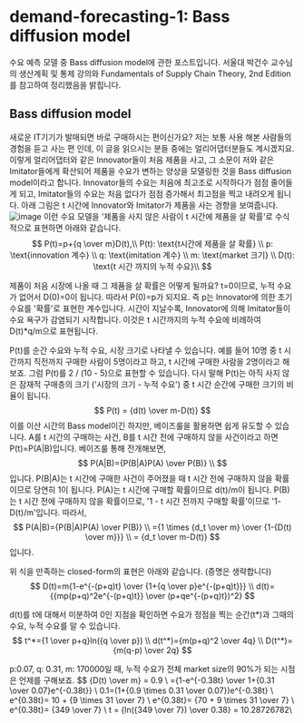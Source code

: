# demand-forecasting-1: Bass diffusion model
수요 예측 모델 중 Bass diffusion model에 관한 포스트입니다. 서울대 박건수 교수님의 생산계획 및 통제 강의와 Fundamentals of Supply Chain Theory, 2nd Edition를 참고하여 정리했음을 밝힙니다. 

## Bass diffusion model
새로운 IT기기가 발매되면 바로 구매하시는 편이신가요? 저는 보통 사용 해본 사람들의 경험을 듣고 사는 편 인데, 이 글을 읽으시는 분들 중에는 얼리어댑터분들도 계시겠지요. 이렇게 얼리어댑터와 같은 Innovator들이 처음 제품을 사고, 그 소문이 저와 같은 Imitator들에게 확산되어 제품을 수요가 변하는 양상을 모델링한 것을 Bass diffusion model이라고 합니다.
Innovator들의 수요는 처음에 최고조로 시작하다가 점점 줄어들게 되고, Imitator들의 수요는 처음 없다가 점점 증가해서 최고점을 찍고 내려오게 됩니다. 아래 그림은 t 시간에 Innovator와 Imitator가 제품을 사는 경향을 보여줍니다.
![image](https://user-images.githubusercontent.com/11609881/111876772-a1cbc680-89e3-11eb-982f-f4776ab0c895.png)
이런 수요 모델을 '제품을 사지 않은 사람이 t 시간에 제품을 살 확률'로 수식적으로 표현하면 아래와 같습니다.
$$
P(t)=p+{q \over m}D(t),\\
P(t): \text{t시간에 제품을 살 확률} \\
p: \text{innovation 계수} \\
q: \text{imitation 계수} \\
m: \text{market 크기} \\
D(t): \text{t 시간 까지의 누적 수요}\\
$$

제품이 처음 시장에 나올 때 그 제품을 살 확률은 어떻게 될까요? t=0이므로, 누적 수요가 없어서 D(0)=0이 됩니다. 따라서 P(0)=p가 되지요. 즉 p는 Innovator에 의한 초기 수요를 '확률'로 표현한 계수입니다. 시간이 지날수록, Innovator에 의해 Imitator들이 수요 욕구가 감염되기 시작합니다. 이것은 t 시간까지의 누적 수요에 비례하여 D(t)*q/m으로 표현됩니다.

P(t)를 순간 수요와 누적 수요, 시장 크기로 나타낼 수 있습니다. 예를 들어 10명 중 t 시간까지 직전까지 구매한 사람이 5명이라고 하고, t 시간에 구매한 사람을 2명이라고 해보죠. 그럼 P(t)를 2 / (10 - 5)으로 표현할 수 있습니다.
다시 말해  P(t)는 아직 사지 않은 잠재적 구매층의 크기 ('시장의 크기 - 누적 수요') 중  t 시간 순간에 구매한 크기의 비율이 됩니다.
$$
P(t) = {d(t) \over m-D(t)}
$$
이를 이산 시간의 Bass model이긴 하지만, 베이즈룰을 활용하면 쉽게 유도할 수 있습니다. A를 t 시간의 구매하는 사건, B를 t 시간 전에 구매하지 않을 사건이라고 하면 P(t)=P(A|B)입니다. 베이즈룰 통해 전개해보면,
$$
P(A|B)={P(B|A)P(A) \over P(B)} \\
$$
입니다.
P(B|A)는 t 시간에 구매한 사건이 주어졌을 때 t 시간 전에 구매하지 않을 확률이므로 당연히 1이 됩니다. P(A)는 t 시간에 구매할 확률이므로 d(t)/m이 됩니다. P(B)는 t 시간 전에 구매하지 않을 확률이므로, '1 - t 시간 전까지 구매할 확률'이므로 '1-D(t)/m'입니다. 따라서,
$$
P(A|B)={P(B|A)P(A) \over P(B)} \\
={1 \times {d_t \over m} \over {1-{D(t) \over m}}} \\
= {d_t \over m-D(t)}
$$
입니다.

위 식을 만족하는 closed-form의 표현은 아래와 같습니다. (증명은 생략합니다)
$$
D(t)=m{1-e^{-(p+q)t} \over {1+{q \over p}e^{-(p+q)t}}} \\
d(t)={{mp(p+q)^2e^{-(p+q)t}} \over (p+qe^{-(p+q)t})^2}
$$

d(t)를 t에 대해서 미분하여 0인 지점을 확인하면 수요가 정점을 찍는 순간(t*)과 그때의 수요, 누적 수요를 알 수 있습니다.
$$
t^*={1 \over p+q}ln({q \over p}) \\
d(t^*)={m(p+q)^2 \over 4q} \\
D(t^*)={m(q-p) \over 2q}
$$

  

p:0.07, q: 0.31, m: 170000일 때, 누적 수요가 전체 market size의 90%가 되는 시점은 언제를 구해보죠.
$$
{D(t) \over m} = 0.9 \\
={1-e^{-0.38t} \over 1+{0.31 \over 0.07}e^{-0.38t}} \\
0.1=(1+{0.9 \times 0.31 \over 0.07})e^{-0.38t} \\
e^{0.38t}= 10 + {9 \times 31 \over 7} \\
e^{0.38t}= {70 + 9 \times 31 \over 7} \\
e^{0.38t}= {349 \over 7} \\
t = {ln({349 \over 7}) \over 0.38} = 10.28726782\\
<!--stackedit_data:
eyJoaXN0b3J5IjpbNzczNTY0MDU0LDg3NzEyNTcxMiwtMTg0MD
k3NzkzMSwxNjg5ODIxMDYzLC0xNDIyMzE0MTgsMjEyMDYzODU1
Ml19
-->